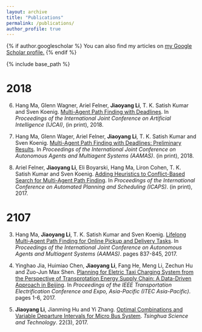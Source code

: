 ```yaml
---
layout: archive
title: "Publications"
permalink: /publications/
author_profile: true
---
```


{% if author.googlescholar %}
  You can also find my articles on <u><a href="{{author.googlescholar}}">my Google Scholar profile</a>.</u>
{% endif %}

{% include base_path %}

# 2018

6. Hang Ma, Glenn Wagner, Ariel Felner, **Jiaoyang Li**, T. K. Satish Kumar and Sven Koenig. [Multi-Agent Path Finding with Deadlines](http:jiaoyang-li.github.io/files/2018-IJCAI.pdf "pdf"). In <i>Proceedings of the International Joint Conference on Artificial Intelligence (IJCAI)</i>, (in print), 2018. 

5. Hang Ma, Glenn Wager, Ariel Felner, **Jiaoyang Li**, T. K. Satish Kumar and Sven Koenig. [Multi-Agent Path Finding with Deadlines: Preliminary Results](http:jiaoyang-li.github.io/files/2018-AAMAS.pdf "pdf"). In <i>Proceedings of the International Joint Conference on Autonomous Agents and Multiagent Systems (AAMAS)</i>. (in print), 2018.

4. Ariel Felner, **Jiaoyang Li**, Eli Boyarski, Hang Ma, Liron Cohen, T. K. Satish Kumar and Sven Koenig. [Adding Heuristics to Conflict-Based Search for Multi-Agent Path Finding](http:jiaoyang-li.github.io/files/2018-ICAPS.pdf "pdf"). In <i>Proceedings of the International Conference on Automated Planning and Scheduling (ICAPS)</i>. (in print), 2017.

# 2107

3. Hang Ma, **Jiaoyang Li**, T. K. Satish Kumar and Sven Koenig. [Lifelong Multi-Agent Path Finding for Online Pickup and Delivery Tasks](http:jiaoyang-li.github.io/files/2017-AAMAS.pdf "pdf"). In <i>Proceedings of the International Joint Conference on Autonomous Agents and Multiagent Systems (AAMAS)</i>. pages 837-845, 2017.

2. Yinghao Jia, Huimiao Chen, **Jiaoyang Li**, Fang He, Meng Li, Zechun Hu and Zuo-Jun Max Shen. [Planning for Eletric Taxi Charging System from the Perspective of Transprotation Energy Supply Chain: A Data-Driven Approach in Beijing](http:jiaoyang-li.github.io/files/2017-ITEC.pdf "pdf"). In <i>Proceedings of the IEEE Transportation Electrification Conference and Expo, Asia-Pacific (ITEC Asia-Pacific)</i>. pages 1-6, 2017.

1. **Jiaoyang Li**, Jianming Hu and Yi Zhang. [Optimal Combinations and Variable Departure Intervals for Micro Bus System](http:jiaoyang-li.github.io/files/2017-TST.pdf "pdf"). <i>Tsinghua Science and Technology</i>. 22(3), 2017.
